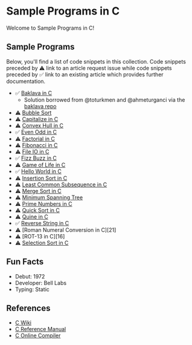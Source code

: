 # Sample Programs in C

Welcome to Sample Programs in C!

## Sample Programs

Below, you'll find a list of code snippets in this collection. Code snippets preceded by ⚠️ link to an 
article request issue while code snippets preceded by ✅ link to an existing article which provides 
further documentation.

- ✅ [Baklava in C][baklava-article]
  - Solution borrowed from @toturkmen and @ahmeturganci via the [baklava repo][baklava-repo]
- ⚠️ [Bubble Sort][bubble-sort-article-issue]
- ⚠️ [Capitalize in C][capitalize-article-issue]
- ⚠️ [Convex Hull in C][convex-hull-article-issue]
- ✅ [Even Odd in C][even-odd-article]
- ⚠️ [Factorial in C][factorial-article-issue]
- ⚠️ [Fibonacci in C][fibonacci-article-issue]
- ⚠️ [File IO in C][file-io-article-issue]
- ✅ [Fizz Buzz in C][fizz-buzz-article]
- ⚠️ [Game of Life in C][game-of-life-article-issue]
- ✅ [Hello World in C][hello-world-article]
- ⚠️ [Insertion Sort in C][insertion-sort-article-issue]
- ⚠️ [Least Common Subsequence in C][lcs-article-issue]
- ⚠️ [Merge Sort in C][merge-sort-article-issue]
- ⚠️ [Minimum Spanning Tree][minimum-spanning-tree-article-issue]
- ⚠️ [Prime Numbers in C][prime-numbers-article-issue]
- ⚠️ [Quick Sort in C][quick-sort-article-issue]
- ⚠️ [Quine in C][quine-article-issue]
- ✅ [Reverse String in C][reverse-string-article]
- ⚠️ [Roman Numeral Conversion in C][21]
- ⚠️ [ROT-13 in C][16]
- ⚠️ [Selection Sort in C][selection-sort-article-issue]

## Fun Facts

- Debut: 1972
- Developer: Bell Labs
- Typing: Static

## References

- [C Wiki][c-wiki]
- [C Reference Manual][c-manual]
- [C Online Compiler][c-online-manual]

[baklava-repo]: https://github.com/toturkmen/baklava
[c-manual]: https://www.gnu.org/software/gnu-c-manual/
[c-online-manual]: https://www.onlinegdb.com/online_c_compiler
[c-wiki]: https://en.wikipedia.org/wiki/C_(programming_language)

[baklava-article]: https://sample-programs.therenegadecoder.com/projects/baklava/c/
[even-odd-article]: https://sample-programs.therenegadecoder.com/projects/even-odd/c/
[fizz-buzz-article]: https://sample-programs.therenegadecoder.com/projects/fizz-buzz/c/
[hello-world-article]: https://sample-programs.therenegadecoder.com/projects/hello-world/c/
[reverse-string-article]: https://sample-programs.therenegadecoder.com/projects/reverse-a-string/c/

[bubble-sort-article-issue]: https://github.com/TheRenegadeCoder/sample-programs-website/issues/37
[capitalize-article-issue]: https://github.com/TheRenegadeCoder/sample-programs-website/issues/422
[convex-hull-article-issue]: https://github.com/TheRenegadeCoder/sample-programs-website/issues/78
[factorial-article-issue]: https://github.com/TheRenegadeCoder/sample-programs-website/issues/77
[fibonacci-article-issue]: https://github.com/TheRenegadeCoder/sample-programs-website/issues/176
[file-io-article-issue]: https://github.com/TheRenegadeCoder/sample-programs-website/issues/203
[game-of-life-article-issue]: https://github.com/TheRenegadeCoder/sample-programs-website/issues/211
[insertion-sort-article-issue]: https://github.com/TheRenegadeCoder/sample-programs-website/issues/425
[lcs-article-issue]: https://github.com/TheRenegadeCoder/sample-programs-website/issues/428
[merge-sort-article-issue]: https://github.com/TheRenegadeCoder/sample-programs-website/issues/424
[minimum-spanning-tree-article-issue]: https://github.com/TheRenegadeCoder/sample-programs-website/issues/429
[prime-numbers-article-issue]: https://github.com/TheRenegadeCoder/sample-programs-website/issues/423
[quick-sort-article-issue]: https://github.com/TheRenegadeCoder/sample-programs-website/issues/431
[quine-article-issue]: https://github.com/TheRenegadeCoder/sample-programs-website/issues/426
[selection-sort-article-issue]: https://github.com/TheRenegadeCoder/sample-programs-website/issues/427
